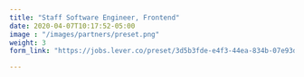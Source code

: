 ```yaml
---
title: "Staff Software Engineer, Frontend"
date: 2020-04-07T10:17:52-05:00
image : "/images/partners/preset.png"
weight: 3
form_link: "https://jobs.lever.co/preset/3d5b3fde-e4f3-44ea-834b-07e93dba3f36"

---
```

